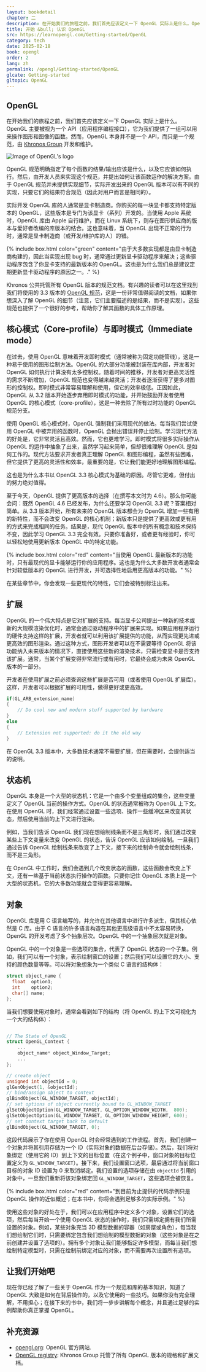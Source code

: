 ```yaml
---
layout: bookdetail
chapter: 二
description: 在开始我们的旅程之前，我们首先应该定义一下 OpenGL 实际上是什么。OpenGL 主要被视为一个 API（应用程序编程接口），它为我们提供了一组可以用来操作图形和图像的函数。然而，OpenGL 本身并不是一个 API，而只是一个规范，由 [Khronos Group](http://www.khronos.org/) 开发和维护。
title: 开始 &bull; 认识 OpenGL
src: https://learnopengl.com/Getting-started/OpenGL
category: tech
date: 2025-02-18
book: opengl
order: 2
lang: zh
permalink: /opengl/Getting-started/OpenGL
glcate: Getting-started
gltopic: OpenGL
---
```


## OpenGL

在开始我们的旅程之前，我们首先应该定义一下 OpenGL 实际上是什么。OpenGL 主要被视为一个 API（应用程序编程接口），它为我们提供了一组可以用来操作图形和图像的函数。然而，OpenGL 本身并不是一个 API，而只是一个规范，由 [Khronos Group](http://www.khronos.org/) 开发和维护。

<img src="https://learnopengl.com/img/getting-started/opengl.jpg" class="right" alt="Image of OpenGL's logo">

OpenGL 规范明确指定了每个函数的结果/输出应该是什么，以及它应该如何执行。然后，由开发人员来实现这个规范，并提出如何让该函数运作的解决方案。由于 OpenGL 规范并未提供实现细节，实际开发出来的 OpenGL 版本可以有不同的实现，只要它们的结果符合规范（因此对用户而言是相同的）。

实际开发 OpenGL 库的人通常是显卡制造商。你购买的每一块显卡都支持特定版本的 OpenGL，这些版本是专门为该显卡（系列）开发的。当使用 Apple 系统时，OpenGL 库由 Apple 自行维护，而在 Linux 系统下，则存在图形供应商的版本与爱好者改编的库版本的结合。这也意味着，当 OpenGL 出现不正常的行为时，通常是显卡制造商（或开发/维护库的人）的错。

{% include box.html color="green" content="由于大多数实现都是由显卡制造商构建的，因此当实现出现 bug 时，通常通过更新显卡驱动程序来解决；这些驱动程序包含了你显卡支持的最新版本的 OpenGL。这也是为什么我们总是建议定期更新显卡驱动程序的原因之一。." %}

Khronos 公共托管所有 OpenGL 版本的规范文档。有兴趣的读者可以在这里找到我们将使用的 3.3 版本的 [OpenGL 规范](https://www.opengl.org/registry/doc/glspec33.core.20100311.withchanges.pdf)，这是一份非常值得阅读的文档，如果你想深入了解 OpenGL 的细节（注意，它们主要描述的是结果，而不是实现）。这些规范也提供了一个很好的参考，帮助你了解其函数的具体工作原理。

## 核心模式（Core-profile）与即时模式（Immediate mode）

在过去，使用 OpenGL 意味着开发即时模式（通常被称为固定功能管线），这是一种易于使用的图形绘制方法。OpenGL 的大部分功能被封装在库内部，开发者对 OpenGL 如何执行计算没有太多控制权。随着时间的推移，开发者对更高灵活性的需求不断增加，OpenGL 规范也变得越来越灵活；开发者逐渐获得了更多对图形的控制权。即时模式非常容易理解和使用，但它的效率极低。正因如此，OpenGL 从 3.2 版本开始逐步弃用即时模式的功能，并开始鼓励开发者使用 OpenGL 的核心模式（core-profile），这是一种去除了所有过时功能的 OpenGL 规范分支。

使用 OpenGL 核心模式时，OpenGL 强制我们采用现代的做法。每当我们尝试使用 OpenGL 中被弃用的函数时，OpenGL 会抛出错误并停止绘制。学习现代方法的好处是，它非常灵活且高效。然而，它也更难学习。即时模式将很多实际操作从 OpenGL 的运作中抽象了出来，虽然学习起来简单，但却很难理解 OpenGL 是如何工作的。现代方法要求开发者真正理解 OpenGL 和图形编程，虽然有些困难，但它提供了更高的灵活性和效率，最重要的是，它让我们能更好地理解图形编程。

这也是为什么本书以 OpenGL 3.3 核心模式为基础的原因。尽管它更难，但付出的努力绝对值得。

至于今天，OpenGL 提供了更高版本的选择（在撰写本文时为 4.6）。那么你可能会问：既然 OpenGL 4.6 已经发布，为什么还要学习 OpenGL 3.3 呢？答案相对简单。从 3.3 版本开始，所有未来的 OpenGL 版本都会为 OpenGL 增加一些有用的新特性，而不会改变 OpenGL 的核心机制；新版本只是提供了更高效或更有用的方式来完成相同的任务。结果是，现代 OpenGL 版本中的所有概念和技术保持不变，因此学习 OpenGL 3.3 完全有效。只要你准备好，或者更有经验时，你可以轻松地使用更新版本 OpenGL 中的特定功能。

{% include box.html color="red" content="当使用 OpenGL 最新版本的功能时，只有最现代的显卡能够运行你的应用程序。这也是为什么大多数开发者通常会针对较低版本的 OpenGL 进行开发，并可选择性地启用更高版本的功能。" %}

在某些章节中，你会发现一些更现代的特性，它们会被特别标注出来。

## 扩展

OpenGL 的一个伟大特点是它对扩展的支持。每当显卡公司提出一种新的技术或新的大规模渲染优化时，通常会通过驱动程序中的扩展来实现。如果应用程序运行的硬件支持这样的扩展，开发者就可以利用该扩展提供的功能，从而实现更先进或更高效的图形渲染。通过这种方式，图形开发者可以在不需要等待 OpenGL 将该功能纳入未来版本的情况下，直接使用这些新的渲染技术，只需检查显卡是否支持该扩展。通常，当某个扩展变得非常流行或有用时，它最终会成为未来 OpenGL 版本的一部分。

开发者在使用扩展之前必须查询这些扩展是否可用（或者使用 OpenGL 扩展库）。这样，开发者可以根据扩展的可用性，做得更好或更高效。

```cpp
if(GL_ARB_extension_name)
{
    // Do cool new and modern stuff supported by hardware
}
else
{
    // Extension not supported: do it the old way
}
```

在 OpenGL 3.3 版本中，大多数技术通常不需要扩展，但在需要时，会提供适当的说明。

## 状态机

OpenGL 本身是一个大型的状态机：它是一个由多个变量组成的集合，这些变量定义了 OpenGL 当前的操作方式。OpenGL 的状态通常被称为 OpenGL 上下文。在使用 OpenGL 时，我们经常通过设置一些选项、操作一些缓冲区来改变其状态，然后使用当前的上下文进行渲染。

例如，当我们告诉 OpenGL 我们现在想绘制线条而不是三角形时，我们通过改变某些上下文变量来改变 OpenGL 的状态，告诉 OpenGL 应该如何绘制。一旦我们通过告诉 OpenGL 绘制线条来改变了上下文，接下来的绘制命令就会绘制线条，而不是三角形。

在 OpenGL 中工作时，我们会遇到几个改变状态的函数，这些函数会改变上下文，还有一些基于当前状态执行操作的函数。只要你记住 OpenGL 本质上是一个大型的状态机，它的大多数功能就会变得更容易理解。

## 对象

OpenGL 库是用 C 语言编写的，并允许在其他语言中进行许多派生，但其核心依然是 C 库。由于 C 语言的许多语言构造在其他更高级语言中不太容易转换，OpenGL 的开发考虑了多个抽象层次。OpenGL 中的一个抽象层次就是对象。

OpenGL 中的一个对象是一些选项的集合，代表了 OpenGL 状态的一个子集。例如，我们可以有一个对象，表示绘制窗口的设置；然后我们可以设置它的大小、支持的颜色数量等等。可以将对象想象为一个类似 C 语言的结构体：

```cpp
struct object_name {
  float  option1;
  int    option2;
  char[] name;
};
```

当我们想要使用对象时，通常会看到如下的结构（将 OpenGL 的上下文可视化为一个大的结构体）：

```cpp

// The State of OpenGL
struct OpenGL_Context {
  	...
  	object_name* object_Window_Target;
  	...
};
```

```cpp
// create object
unsigned int objectId = 0;
glGenObject(1, &objectId);
// bind/assign object to context
glBindObject(GL_WINDOW_TARGET, objectId);
// set options of object currently bound to GL_WINDOW_TARGET
glSetObjectOption(GL_WINDOW_TARGET, GL_OPTION_WINDOW_WIDTH,  800);
glSetObjectOption(GL_WINDOW_TARGET, GL_OPTION_WINDOW_HEIGHT, 600);
// set context target back to default
glBindObject(GL_WINDOW_TARGET, 0);
```

这段代码展示了你在使用 OpenGL 时会经常遇到的工作流程。首先，我们创建一个对象并将其引用存储为一个 ID（实际对象的数据在后台存储）。然后，我们将对象绑定（使用它的 ID）到上下文的目标位置（在这个例子中，窗口对象的目标位置定义为 `GL_WINDOW_TARGET`）。接下来，我们设置窗口选项，最后通过将当前窗口目标的对象 ID 设置为 0 来取消绑定。我们设置的选项存储在由 `objectId` 引用的对象中，一旦我们重新将该对象绑定回 `GL_WINDOW_TARGET`，这些选项会被恢复。

{% include box.html color="red" content="到目前为止提供的代码示例只是 OpenGL 操作的近似概述；在本书中，你将会遇到足够多的实际示例。" %}

使用这些对象的好处在于，我们可以在应用程序中定义多个对象，设置它们的选项，然后每当开始一个使用 OpenGL 状态的操作时，我们只需绑定拥有我们所需设置的对象。例如，某些对象充当 3D 模型数据的容器（如房屋或角色），每当我们想绘制它们时，只需要绑定包含我们想绘制的模型数据的对象（这些对象是在之前创建并设置了选项的）。拥有多个对象让我们能够指定许多模型，而每当我们想绘制特定模型时，只需在绘制前绑定对应的对象，而不需要再次设置所有选项。

## 让我们开始吧

现在你已经了解了一些关于 OpenGL 作为一个规范和库的基本知识，知道了 OpenGL 大致是如何在背后操作的，以及它使用的一些技巧。如果你没有完全理解，不用担心；在接下来的书中，我们将一步步讲解每个概念，并且通过足够的实例帮助你真正掌握 OpenGL。

## 补充资源

- [opengl.org](https://www.opengl.org/): OpenGL 官方网站.
- [OpenGL registry](https://www.opengl.org/registry/): Khronos Group 托管了所有 OpenGL 版本的规格和扩展文档。

